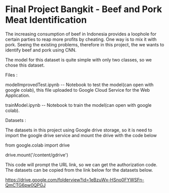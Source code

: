 # Final Project Bangkit - Beef and Pork Meat Identification

The increasing consumption of beef in Indonesia provides a loophole for certain parties to reap more profits by cheating. One way is to mix it with pork. Seeing the existing problems, therefore in this project, the we wants to identify beef and pork using CNN.

The model for this dataset is quite simple with only two classes, so we chose this dataset.

Files :

modelImprovedTest.ipynb -- Notebook to test the model(can open with google colab), this file uploaded to Google Cloud Service for the Web Application.

trainModel.ipynb -- Notebook to train the model(can open with google colab).

Datasets :

The datasets in this project using Google drive storage, so it is need to import the google drive service and mount the drive with the code below

  from google.colab import drive
  
  drive.mount('/content/gdrive')

This code will prompt the URL link, so we can get the authorization code. The datasets can be copied from the link below for the datasets below. 

  https://drive.google.com/folderview?id=1eBzuWx-HSno0FYWSFn-QmCTG6pw0QPGJ
